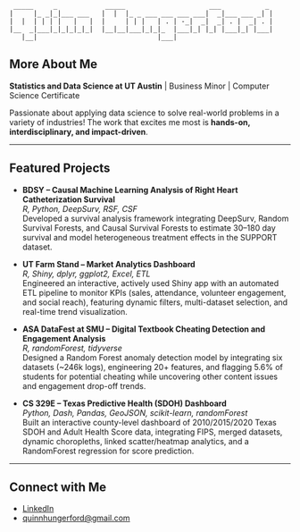 ```
 _____     _            _____                     ___           _ 
|     |_ _|_|___ ___   |  |  |_ _ ___ ___ ___ ___|  _|___ ___ _| |
|  |  | | | |   |   |  |     | | |   | . | -_|  _|  _| . |  _| . |
|__  _|___|_|_|_|_|_|  |__|__|___|_|_|_  |___|_| |_| |___|_| |___|
   |__|                              |___|

```

## More About Me

**Statistics and Data Science at UT Austin** | Business Minor | Computer Science Certificate

Passionate about applying data science to solve real-world problems in a variety of industries!
The work that excites me most is **hands-on, interdisciplinary, and impact-driven**.

---

## Featured Projects

- **BDSY – Causal Machine Learning Analysis of Right Heart Catheterization Survival**  
  *R, Python, DeepSurv, RSF, CSF*  
  Developed a survival analysis framework integrating DeepSurv, Random Survival Forests, and Causal Survival Forests to estimate 30–180 day survival and model heterogeneous treatment effects in the SUPPORT dataset.  

- **UT Farm Stand – Market Analytics Dashboard**  
  *R, Shiny, dplyr, ggplot2, Excel, ETL*  
  Engineered an interactive, actively used Shiny app with an automated ETL pipeline to monitor KPIs (sales, attendance, volunteer engagement, and social reach), featuring dynamic filters, multi-dataset selection, and real-time trend visualization.  

- **ASA DataFest at SMU – Digital Textbook Cheating Detection and Engagement Analysis**  
  *R, randomForest, tidyverse*  
  Designed a Random Forest anomaly detection model by integrating six datasets (~246k logs), engineering 20+ features, and flagging 5.6% of students for potential cheating while uncovering other content issues and engagement drop-off trends.  

- **CS 329E – Texas Predictive Health (SDOH) Dashboard**  
  *Python, Dash, Pandas, GeoJSON, scikit-learn, randomForest*  
  Built an interactive county-level dashboard of 2010/2015/2020 Texas SDOH and Adult Health Score data, integrating FIPS, merged datasets, dynamic choropleths, linked scatter/heatmap analytics, and a RandomForest regression for score prediction.  

---

## Connect with Me
- [LinkedIn](https://www.linkedin.com/in/quinn-hungerford)
- quinnhungerford@gmail.com
